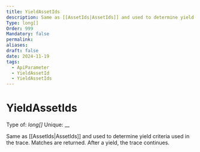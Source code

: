 ```yaml
---
title: YieldAssetIds
description: Same as [[AssetIds|AssetIds]] and used to determine yield criteria used in the trace. Matches are returned. After a yield, the trace continues.
Type: long[]
Order: 999
Mandatory: false
permalink: 
aliases: 
draft: false
date: 2024-11-19
tags:
  - ApiParameter
  - YieldAssetId
  - YieldAssetIds
---
```

# YieldAssetIds

Type of: _long[]_
Unique: __

Same as [[AssetIds|AssetIds]] and used to determine yield criteria used in the trace. Matches are returned. After a yield, the trace continues.
